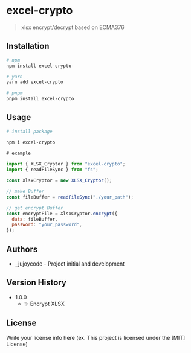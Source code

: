 # excel-crypto

> xlsx encrypt/decrypt based on ECMA376

## Installation

```bash
# npm
npm install excel-crypto

# yarn
yarn add excel-crypto

# pnpm
pnpm install excel-crypto
```

## Usage

```bash
# install package

npm i excel-crypto
```

```javascript
# example

import { XLSX_Cryptor } from "excel-crypto";
import { readFileSync } from "fs";

const XlsxCryptor = new XLSX_Cryptor();

// make Buffer
const fileBuffer = readFileSync("./your_path");

// get encrypt Buffer
const encryptFile = XlsxCryptor.encrypt({
  data: fileBuffer,
  password: "your_password",
});
```

## Authors

- \_jujoycode - Project initial and development

## Version History

- 1.0.0
  - ✨ Encrypt XLSX

## License

Write your license info here (ex. This project is licensed under the [MIT] License)
